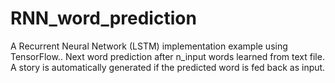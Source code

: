 # RNN_word_prediction
A Recurrent Neural Network (LSTM) implementation example using TensorFlow..
Next word prediction after n_input words learned from text file.
A story is automatically generated if the predicted word is fed back as input.
